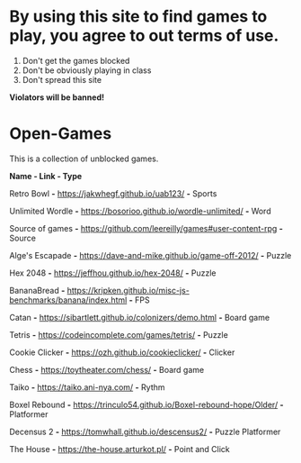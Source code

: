 # By using this site to find games to play, you agree to out terms of use.

1. Don't get the games blocked
2. Don't be obviously playing in class
3. Don't spread this site

**Violators will be banned!**

# Open-Games
This is a collection of unblocked games.

**Name - Link - Type**

Retro Bowl **-** https://jakwhegf.github.io/uab123/ **-** Sports

Unlimited Wordle **-** https://bosorioo.github.io/wordle-unlimited/ **-** Word

Source of games **-** https://github.com/leereilly/games#user-content-rpg **-** Source

Alge's Escapade **-** https://dave-and-mike.github.io/game-off-2012/ **-** Puzzle

Hex 2048 **-** https://jeffhou.github.io/hex-2048/ **-** Puzzle

BananaBread **-** https://kripken.github.io/misc-js-benchmarks/banana/index.html **-** FPS

Catan **-** https://sibartlett.github.io/colonizers/demo.html **-** Board game

Tetris **-** https://codeincomplete.com/games/tetris/ **-** Puzzle

Cookie Clicker **-** https://ozh.github.io/cookieclicker/ **-** Clicker

Chess **-** https://toytheater.com/chess/ **-** Board game

Taiko **-** https://taiko.ani-nya.com/ **-** Rythm

Boxel Rebound **-** https://trinculo54.github.io/Boxel-rebound-hope/Older/ **-** Platformer

Decensus 2 **-** https://tomwhall.github.io/descensus2/ **-** Puzzle Platformer

The House **-** https://the-house.arturkot.pl/ **-** Point and Click
